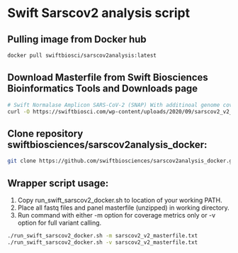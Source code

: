 # Swift Sarscov2 analysis script

## Pulling image from Docker hub
``` sh
docker pull swiftbiosci/sarscov2analysis:latest
```

## Download Masterfile from Swift Biosciences Bioinformatics Tools and Downloads page

``` sh
# Swift Normalase Amplicon SARS-CoV-2 (SNAP) With additinoal genome coverage Masterfile
curl -O https://swiftbiosci.com/wp-content/uploads/2020/09/sarscov2_v2_masterfile-2.txt.zip
```

## Clone repository swiftbiosciences/sarscov2analysis_docker:

``` sh
git clone https://github.com/swiftbiosciences/sarscov2analysis_docker.git
```

## Wrapper script usage:
1. Copy run_swift_sarscov2_docker.sh to location of your working PATH.
2. Place all fastq files and panel masterfile (unzipped) in working directory.
3. Run command with either -m option for coverage metrics only or -v option
   for full variant calling.
   
``` sh
./run_swift_sarscov2_docker.sh -m sarscov2_v2_masterfile.txt
./run_swift_sarscov2_docker.sh -v sarscov2_v2_masterfile.txt
```
